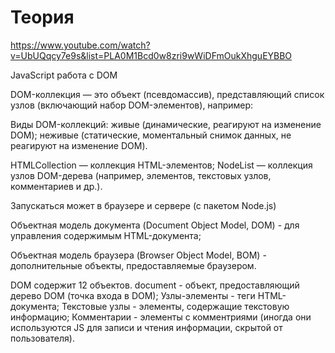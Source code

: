 # Теория #
https://www.youtube.com/watch?v=UbUQqcy7e9s&list=PLA0M1Bcd0w8zri9wWiDFmOukXhguEYBBO

JavaScript работа с DOM

DOM-коллекция — это объект (псевдомассив), представляющий список узлов (включающий набор DOM-элементов), например:

Виды DOM-коллекций:
    живые (динамические, реагируют на изменение DOM);
    неживые (статические, моментальный снимок данных, не реагируют на изменение DOM).

HTMLCollection — коллекция HTML-элементов;
NodeList — коллекция узлов DOM-дерева (например, элементов, текстовых узлов, комментариев и др.).

Запускаться может в браузере и сервере (с пакетом Node.js)

Объектная модель документа (Document Object Model, DOM) - для управления содержимым HTML-документа;

Объектная модель браузера (Browser Object Model, BOM) - дополнительные объекты, предоставляемые браузером. 

DOM содержит 12 объектов.
document - объект, предоставляющий дерево DOM (точка входа в DOM);
Узлы-элементы - теги HTML-документа;
Текстовые узлы - элементы, содержащие текстовую информацию;
Комментарии - элементы с комментриями (иногда они используются JS для записи и чтения информации, скрытой от пользователя).


